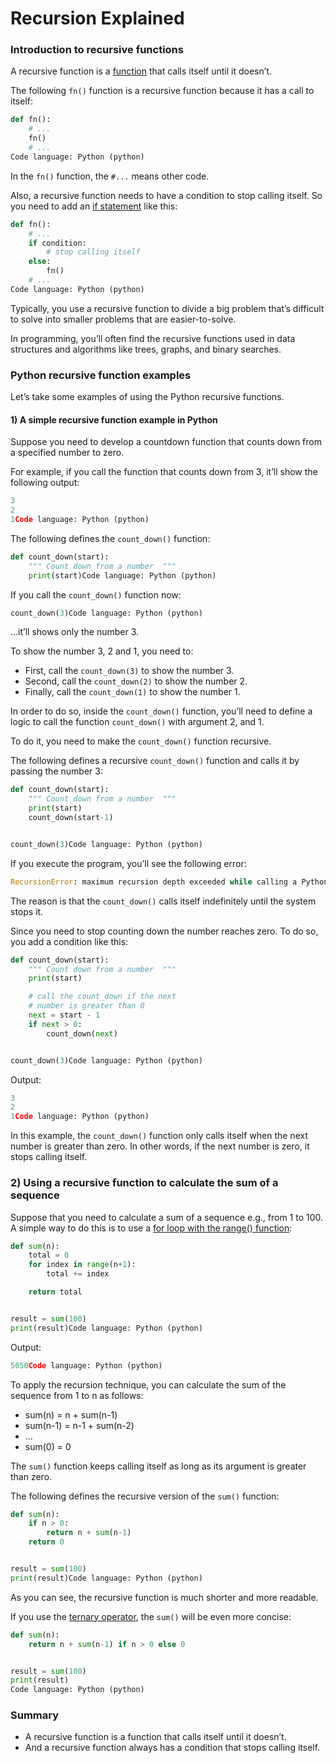 # Recursion Explained



### Introduction to recursive functions

A recursive function is a [function](https://www.pythontutorial.net/python-basics/python-functions/) that calls itself until it doesn’t.

The following `fn()` function is a recursive function because it has a call to itself:

```py
def fn():
    # ...
    fn()
    # ...
Code language: Python (python)
```

In the `fn()` function, the `#...` means other code.

Also, a recursive function needs to have a condition to stop calling itself. So you need to add an [if statement](https://www.pythontutorial.net/python-basics/python-if/) like this:

```py
def fn():
    # ...
    if condition:
        # stop calling itself
    else:
        fn()
    # ...
Code language: Python (python)
```

Typically, you use a recursive function to divide a big problem that’s difficult to solve into smaller problems that are easier-to-solve.

In programming, you’ll often find the recursive functions used in data structures and algorithms like trees, graphs, and binary searches.

### Python recursive function examples

Let’s take some examples of using the Python recursive functions.

#### 1\) A simple recursive function example in Python

Suppose you need to develop a countdown function that counts down from a specified number to zero.

For example, if you call the function that counts down from 3, it’ll show the following output:

```py
3
2
1Code language: Python (python)
```

The following defines the `count_down()` function:

```py
def count_down(start):
    """ Count down from a number  """
    print(start)Code language: Python (python)
```

If you call the `count_down()` function now:

```py
count_down(3)Code language: Python (python)
```

…it’ll shows only the number 3.

To show the number 3, 2 and 1, you need to:

* First, call the `count_down(3)` to show the number 3.
* Second, call the `count_down(2)` to show the number 2.
* Finally, call the `count_down(1)` to show the number 1.

In order to do so, inside the `count_down()` function, you’ll need to define a logic to call the function `count_down()` with argument 2, and 1.

To do it, you need to make the `count_down()` function recursive.

The following defines a recursive `count_down()` function and calls it by passing the number 3:

```py
def count_down(start):
    """ Count down from a number  """
    print(start)
    count_down(start-1)


count_down(3)Code language: Python (python)
```

If you execute the program, you’ll see the following error:

```py
RecursionError: maximum recursion depth exceeded while calling a Python objectCode language: Python (python)
```

The reason is that the `count_down()` calls itself indefinitely until the system stops it.

Since you need to stop counting down the number reaches zero. To do so, you add a condition like this:

```py
def count_down(start):
    """ Count down from a number  """
    print(start)

    # call the count_down if the next
    # number is greater than 0
    next = start - 1
    if next > 0:
        count_down(next)


count_down(3)Code language: Python (python)
```

Output:

```py
3
2
1Code language: Python (python)
```

In this example, the `count_down()` function only calls itself when the next number is greater than zero. In other words, if the next number is zero, it stops calling itself.

### 2\) Using a recursive function to calculate the sum of a sequence

Suppose that you need to calculate a sum of a sequence e.g., from 1 to 100. A simple way to do this is to use a [for loop with the range\(\) function](https://www.pythontutorial.net/python-basics/python-for-range/):

```py
def sum(n):
    total = 0
    for index in range(n+1):
        total += index

    return total


result = sum(100)
print(result)Code language: Python (python)
```

Output:

```py
5050Code language: Python (python)
```

To apply the recursion technique, you can calculate the sum of the sequence from 1 to n as follows:

* sum\(n\) = n + sum\(n-1\)
* sum\(n-1\) = n-1 + sum\(n-2\)
* …
* sum\(0\) = 0

The `sum()` function keeps calling itself as long as its argument is greater than zero.

The following defines the recursive version of the `sum()` function:

```py
def sum(n):
    if n > 0:
        return n + sum(n-1)
    return 0


result = sum(100)
print(result)Code language: Python (python)
```

As you can see, the recursive function is much shorter and more readable.

If you use the [ternary operator](https://www.pythontutorial.net/python-basics/python-ternary-operator/), the `sum()` will be even more concise:

```py
def sum(n):
    return n + sum(n-1) if n > 0 else 0


result = sum(100)
print(result)
Code language: Python (python)
```

### Summary

* A recursive function is a function that calls itself until it doesn’t.
* And a recursive function always has a condition that stops calling itself.

